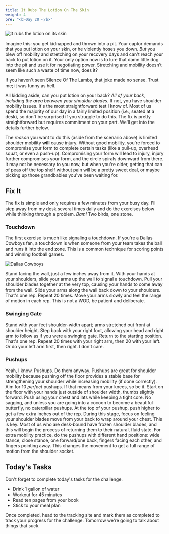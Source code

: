 ```yaml
---
title: It Rubs The Lotion On The Skin
weight: 4
pre: "<b>Day 20 </b>"
---
```


![It rubs the lotion on its skin](/images/buffalo_bill.png)

Imagine this: you get kidnapped and thrown into a pit. Your captor demands that you put lotion on your skin, or he violently hoses you down. _But_ you blew off mobility and stretching on your recovery days and can't reach your back to put lotion on it. Your only option now is to lure that damn little dog into the pit and use it for negotiating power. Stretching and mobility doesn’t seem like such a waste of time now, does it?

If you haven't seen Silence Of The Lambs, that joke made no sense. Trust me; it was funny as hell.

All kidding aside, can you put lotion on your back? _All of your back, including the area between your shoulder blades._ If not, you have shoulder mobility issues. It's the most straightforward test I know of. Most of us spend the majority of our day in a fairly limited position (i.e., seated at a desk), so don't be surprised if you struggle to do this. The fix is pretty straightforward but requires commitment on your part. We'll get into the details further below.

The _reason_ you want to do this (aside from the scenario above) is limited shoulder mobility **will** cause injury. Without good mobility, you're forced to compromise your form to complete certain tasks (like a pull-up, overhead squat, or even a push-up). Compromising your form will lead to injury, injury further compromises your form, and the circle spirals downward from there. It may not be necessary to you now, but when you're older, getting that can of peas off the top shelf without pain will be a pretty sweet deal, or maybe picking up those grandbabies you've been waiting for.

## Fix It
The fix is simple and only requires a few minutes from your busy day. I'll step away from my desk several times daily and do the exercises below while thinking through a problem. _Bam!_ Two birds, one stone.

### Touchdown
The first exercise is much like signaling a touchdown. If you're a Dallas Cowboys fan, a touchdown is when someone from your team takes the ball and runs it into the end zone. This is a common technique for scoring points and winning football games.

![Dallas Cowboys](/images/dallas_cowboys.png)

Stand facing the wall, just a few inches away from it. With your hands at your shoulders, slide your arms up the wall to signal a touchdown. Pull your shoulder blades together at the very top, causing your hands to come away from the wall. Slide your arms along the wall back down to your shoulders.
That's one rep.
Repeat 20 times.
Move your arms slowly and feel the range of motion in each rep. This is not a WOD, be patient and deliberate.

### Swinging Gate
Stand with your feet shoulder-width apart; arms stretched out front at shoulder height. Step back with your right foot, allowing your head and right arm to follow as if you were a swinging gate. Return to the starting position.
That's one rep.
Repeat 20 times with your right arm, then 20 with your left.
Or do your left arm first, then right. I don't care.

### Pushups
Yeah, I know. Pushups. Do them anyway.
Pushups are great for shoulder mobility because pushing off the floor provides a stable base for strengthening your shoulder while increasing mobility (if done correctly). Aim for 10 _perfect_ pushups. If that means from your knees, so be it.
Start on the floor with your hands just outside of shoulder width, thumbs slightly forward. Push using your chest and lats while keeping a tight core. No sagging, and unless you are going into a cocoon to become a beautiful butterfly, no caterpillar pushups.
At the top of your pushup, push higher to get a few extra inches out of the rep. During this stage, focus on feeling your shoulder blades move from your back to wrap around your chest. This is key. Most of us who are desk-bound have frozen shoulder blades, and this will begin the process of returning them to their natural, fluid state.
For extra mobility practice, do the pushups with different hand positions: wide stance, close stance, one forward/one back, fingers facing each other, and fingers pointing away. This changes the movement to get a full range of motion from the shoulder socket.

## Today's Tasks
Don't forget to complete today's tasks for the challenge.
- Drink 1 gallon of water
- Workout for 45 minutes
- Read ten pages from your book
- Stick to your meal plan
  
Once completed, head to the tracking site and mark them as completed to track your progress for the challenge. Tomorrow we're going to talk about things that suck. 
